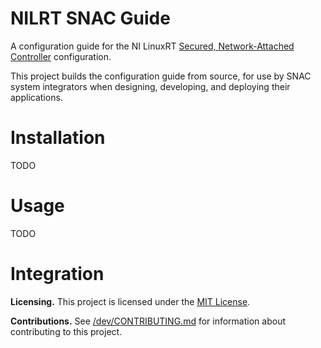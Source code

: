 # NILRT SNAC Guide

A configuration guide for the NI LinuxRT [Secured, Network-Attached Controller](https://github.com/ni/nilrt-snac) configuration.

This project builds the configuration guide from source, for use by SNAC system integrators when designing, developing, and deploying their applications.


# Installation

TODO


# Usage

TODO


# Integration

**Licensing.** This project is licensed under the [MIT License](/LICENSE).

**Contributions.** See [/dev/CONTRIBUTING.md](/dev/CONTRIBUTING.md) for information about contributing to this project.
